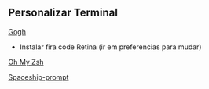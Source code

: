 ## Personalizar Terminal

[Gogh](https://github.com/Mayccoll/Gogh)

* Instalar fira code Retina (ir em preferencias para mudar)

[Oh My Zsh](https://github.com/robbyrussell/oh-my-zsh)

[Spaceship-prompt](https://github.com/denysdovhan/spaceship-prompt)
